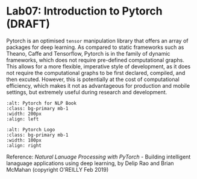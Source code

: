 Lab07: Introduction to Pytorch (DRAFT)
===============================

Pytorch is an optimised `tensor` manipulation library that offers an array of packages for deep learning. As compared to static frameworks such as Theano, Caffe and Tensorflow, Pytorch is in the family of dynamic frameworks, which does not require pre-defined computational graphs. This allows for a more flexible, imperative style of development, as it does not require the computational graphs to be first declared, compiled, and then excuted. However, this is potentially at the cost of computational efficiency, which makes it not as advantageous for production and mobile settings, but extremely useful during research and development.

```{image} ../images/nlp_pytorch_book.jpg
:alt: Pytorch for NLP Book
:class: bg-primary mb-1
:width: 200px
:align: left
```
```{image} ../images/logo_pytorch.jpeg
:alt: Pytorch Logo
:class: bg-primary mb-1
:width: 100px
:align: right
```
Reference: *Natural Lanuage Processing with PyTorch* - Building intelligent lanaguage applications using deep learning, by Delip Rao and Brian McMahan (copyright O'REILLY Feb 2019)